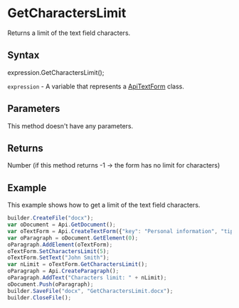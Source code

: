 # GetCharactersLimit

Returns a limit of the text field characters.

## Syntax

expression.GetCharactersLimit();

`expression` - A variable that represents a [ApiTextForm](../ApiTextForm.md) class.

## Parameters

This method doesn't have any parameters.

## Returns

Number (if this method returns -1 -> the form has no limit for characters)

## Example

This example shows how to get a limit of the text field characters.

```javascript
builder.CreateFile("docx");
var oDocument = Api.GetDocument();
var oTextForm = Api.CreateTextForm({"key": "Personal information", "tip": "Enter your first name", "required": true, "placeholder": "First name", "comb": true, "cellWidth": 3, "multiLine": false, "autoFit": false});
var oParagraph = oDocument.GetElement(0);
oParagraph.AddElement(oTextForm);
oTextForm.SetCharactersLimit(5);
oTextForm.SetText("John Smith");
var nLimit = oTextForm.GetCharactersLimit();
oParagraph = Api.CreateParagraph();
oParagraph.AddText("Characters limit: " + nLimit);
oDocument.Push(oParagraph);
builder.SaveFile("docx", "GetCharactersLimit.docx");
builder.CloseFile();
```